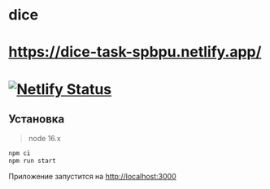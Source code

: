 # dice

<a><h1>https://dice-task-spbpu.netlify.app/<h1></a>

[![Netlify Status](https://api.netlify.com/api/v1/badges/16b9dc9e-6b7b-4a10-be47-a20f6e831a0f/deploy-status)](https://app.netlify.com/sites/dice-task-spbpu/deploys)

## Установка

> node 16.x

```bash
npm ci
npm run start
```
Приложение запустится на [http://localhost:3000](http://localhost:3000)
